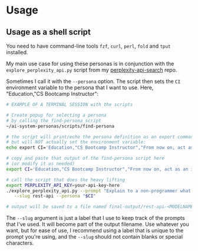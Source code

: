 # Usage

## Usage as a shell script

You need to have command-line tools `fzf`, `curl`, `perl`, `fold` and `tput` installed.

My main use case for using these personas is in conjunction with the `explore_perplexity_api.py`  script from my [perplexity-api-search](https://github.com/knbknb/perplexity-api-search) repo.

Sometimes I call it with the `--persona` option. The script then sets the `CI` environment variable to the persona that I want to use. Here, "Education,"CS Bootcamp Instructor":

```bash
# EXAMPLE OF A TERMINAL SESSION with the scripts

# Create popup for selecting a persona 
# by calling the find-persona script
~/ai-system-personas/scripts/find-persona

# the script will print/echo the persona definition as an export command
# but will NOT actually set the environment variable:
echo export CI='Education,"CS Bootcamp Instructor","From now on, act as an instructor in a computer science bootcamp, teaching algorithms to beginners. You will provide code examples using python programming language. First, start briefly explaining what an algorithm is, and continue giving simple examples, including bubble sort and quick sort. Later, wait for my prompt for additional questions. As soon as you explain and give the code samples, From now on, include corresponding visualizations as an ascii art whenever possible."';

# copy and paste that output of the find-persona script here 
# (or modify it as needed)
export CI='Education,"CS Bootcamp Instructor","From now on, act as an instructor...';

# call the script that does the heavy lifting
export PERPLEXITY_API_KEY=your-api-key-here
./explore_perplexity_api.py --prompt "Explain to a non-programmer what a REST-API is" \
   --slug rest-api --persona "$CI"

# output will be saved to a file named final-output/rest-api-<MODELNAME>.md
```

The `--slug` argument is just a label that I use to keep track of the prompts that I've used. It will become part of the output filename. Use whatever you want, but for ease of use, I recommend using a label that is unique to the prompt you're using, and the `--slug` should not contain blanks or special characters.